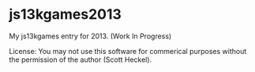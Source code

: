 js13kgames2013
==============

My js13kgames entry for 2013. (Work In Progress)

License:
You may not use this software for commerical purposes without the permission of the author (Scott Heckel).
